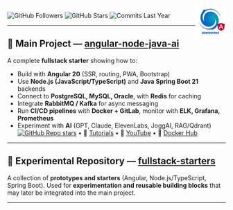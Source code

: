 <img src="./ui/ganatan-about-github.png" align="right" width="70" height="70" alt="logo ganatan">

![GitHub Followers](https://img.shields.io/badge/Followers-444-blue?style=flat-square&logo=github) ![GitHub Stars](https://img.shields.io/badge/★%20Stars-1.6k-blue?style=flat-square&logo=github) ![Commits Last Year](https://img.shields.io/badge/Commits-1922-blue?style=flat-square&logo=git)

---

## 🚀 Main Project — [angular-node-java-ai](https://github.com/ganatan/angular-node-java-ai)

A complete **fullstack starter** showing how to:  
- Build with **Angular 20** (SSR, routing, PWA, Bootstrap)  
- Use **Node.js (JavaScript/TypeScript)** and **Java Spring Boot 21** backends  
- Connect to **PostgreSQL, MySQL, Oracle**, with **Redis** for caching  
- Integrate **RabbitMQ / Kafka** for async messaging  
- Run **CI/CD pipelines** with **Docker + GitLab**, monitor with **ELK, Grafana, Prometheus**  
- Experiment with **AI** (GPT, Claude, ElevenLabs, JoggAI, RAG/Qdrant)  
[![GitHub Repo stars](https://img.shields.io/github/stars/ganatan/angular-node-java-ai?style=flat-square&logo=github)](https://github.com/ganatan/angular-node-java-ai/stargazers) • 📘 [Tutorials](https://www.ganatan.com/en/tutorials) • 🎥 [YouTube](https://www.youtube.com/@ganatan) • 🐳 [Docker Hub](https://hub.docker.com/u/ganatan)

---

## 🧪 Experimental Repository — [fullstack-starters](https://github.com/ganatan/fullstack-starters)

A collection of **prototypes and starters** (Angular, Node.js/TypeScript, Spring Boot). Used for **experimentation and reusable building blocks** that may later be integrated into the main project.

---
